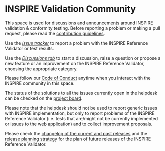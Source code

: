 # INSPIRE Validation Community
This space is used for discussions and announcements around INSPIRE validation & conformity testing. Before reporting a problem or making a pull request, please read the [contribution guidelines](contribution_guidelines.md).

Use the [*Issue tracker*](https://github.com/INSPIRE-MIF/helpdesk-validator/issues/new?template=problem.md) to report a problem with the INSPIRE Reference Validator or test results.

Use the [*Discussions tab*](https://github.com/INSPIRE-MIF/helpdesk-validator/discussions/) to start a discussion, raise a question or propose a new feature or an improvement on the INSPIRE Reference Validator, choosing the appropriate category. 

Please follow our [Code of Conduct](https://github.com/INSPIRE-MIF/helpdesk/blob/main/code-of-conduct.md) anytime when you interact with the INSPIRE community in this space.

The status of the solutions to all the issues currently open in the helpdesk can be checked on the [project board](https://github.com/INSPIRE-MIF/helpdesk-validator/projects/1).

Please note that the helpdesk should not be used to report generic issues with INSPIRE implementation, but only to report problems of the INSPIRE Reference Validator (i.e. tests that are/might not be currently implemented or issues to the web application) and to collect improvement proposals.

Please check the [changelog of the current and past releases](https://github.com/INSPIRE-MIF/helpdesk-validator/releases) and the [release planning strategy](https://github.com/INSPIRE-MIF/helpdesk-validator/tree/master/release%20strategy) for the plan of future releases of the INSPIRE Reference Validator.
